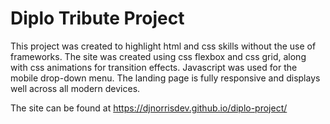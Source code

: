 # Diplo Tribute Project

This project was created to highlight html and css skills without the use of frameworks. The site was created using css flexbox and css grid, along with css animations for transition effects. Javascript was used for the mobile drop-down menu. The landing page is fully responsive and displays well across all modern devices.

The site can be found at https://djnorrisdev.github.io/diplo-project/
